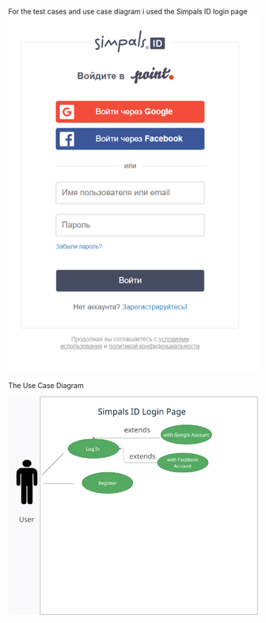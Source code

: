 For the test cases and use case diagram i used the Simpals ID login page
![LoginPage](SimpalsIDLoginPage.png)


The Use Case Diagram 

![LoginPage](UseCaseDiagram.png)
